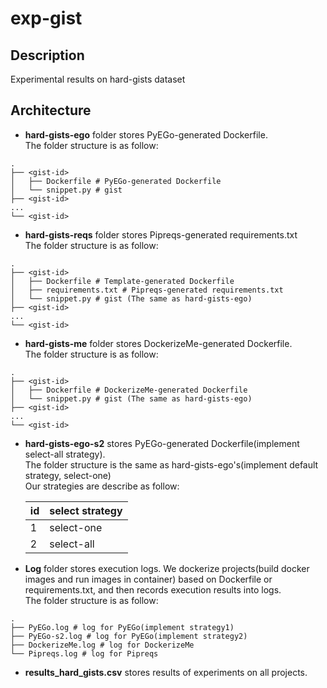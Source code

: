 # exp-gist

## Description
Experimental results on hard-gists dataset

## Architecture
* **hard-gists-ego** folder stores PyEGo-generated Dockerfile.<br/>
  The folder structure is as follow:
```$xslt
.
├── <gist-id>
│   ├── Dockerfile # PyEGo-generated Dockerfile
│   └── snippet.py # gist
├── <gist-id>
...
└── <gist-id>
```
* **hard-gists-reqs** folder stores Pipreqs-generated requirements.txt<br/>
  The folder structure is as follow:
```$xslt
.
├── <gist-id>
│   ├── Dockerfile # Template-generated Dockerfile
│   ├── requirements.txt # Pipreqs-generated requirements.txt
│   └── snippet.py # gist (The same as hard-gists-ego)
├── <gist-id>
...
└── <gist-id>
```
* **hard-gists-me** folder stores DockerizeMe-generated Dockerfile.<br/>
  The folder structure is as follow:
```$xslt
.
├── <gist-id>
│   ├── Dockerfile # DockerizeMe-generated Dockerfile
│   └── snippet.py # gist (The same as hard-gists-ego)
├── <gist-id>
...
└── <gist-id>
```
* **hard-gists-ego-s2** stores PyEGo-generated Dockerfile(implement select-all strategy).<br/>
  The folder structure is the same as hard-gists-ego's(implement default strategy, select-one)<br/>
  Our strategies are describe as follow:
  
  |id|select strategy|
  |----|-----|
  |1|select-one|
  |2|select-all|
  
* **Log** folder stores execution logs. 
  We dockerize projects(build docker images and run images in container) based on Dockerfile or requirements.txt,
  and then records execution results into logs.<br/>
  The folder structure is as follow:
```$xslt
.
├── PyEGo.log # log for PyEGo(implement strategy1)
├── PyEGo-s2.log # log for PyEGo(implement strategy2)
├── DockerizeMe.log # log for DockerizeMe
└── Pipreqs.log # log for Pipreqs
```  
* **results_hard_gists.csv** stores results of experiments on all projects.


